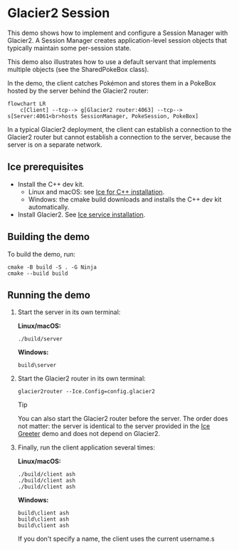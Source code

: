 # Glacier2 Session

This demo shows how to implement and configure a Session Manager with Glacier2. A Session Manager creates
application-level session objects that typically maintain some per-session state.

This demo also illustrates how to use a default servant that implements multiple objects (see the SharedPokeBox class).

In the demo, the client catches Pokémon and stores them in a PokeBox hosted by the server behind the Glacier2 router:

```mermaid
flowchart LR
    c[Client] --tcp--> g[Glacier2 router:4063] --tcp--> s[Server:4061<br>hosts SessionManager, PokeSession, PokeBox]
```

In a typical Glacier2 deployment, the client can establish a connection to the Glacier2 router but cannot establish
a connection to the server, because the server is on a separate network.

## Ice prerequisites

- Install the C++ dev kit.
  - Linux and macOS: see [Ice for C++ installation].
  - Windows: the cmake build downloads and installs the C++ dev kit automatically.
- Install Glacier2. See [Ice service installation].

## Building the demo

To build the demo, run:

```shell
cmake -B build -S . -G Ninja
cmake --build build
```

## Running the demo

1. Start the server in its own terminal:

   **Linux/macOS:**

   ```shell
   ./build/server
   ```

   **Windows:**

   ```shell
   build\server
   ```

2. Start the Glacier2 router in its own terminal:

   ```shell
   glacier2router --Ice.Config=config.glacier2
   ```

   > [!TIP]
   > You can also start the Glacier2 router before the server. The order does not matter: the server is identical to the
   > server provided in the [Ice Greeter][1] demo and does not depend on Glacier2.

3. Finally, run the client application several times:

    **Linux/macOS:**

    ```shell
    ./build/client ash
    ./build/client ash
    ./build/client ash
    ```

    **Windows:**

    ```shell
    build\client ash
    build\client ash
    build\client ash
    ```

    If you don't specify a name, the client uses the current username.s

[1]: ../../Ice/Greeter
[Ice for C++ installation]: https://github.com/zeroc-ice/ice/blob/main/NIGHTLY.md#ice-for-c
[Ice service installation]: https://github.com/zeroc-ice/ice/blob/main/NIGHTLY.md#ice-services
